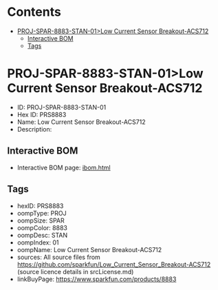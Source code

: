 



Contents
========

* [PROJ-SPAR-8883-STAN-01>Low Current Sensor Breakout-ACS712](#proj-spar-8883-stan-01low-current-sensor-breakout-acs712)
	* [Interactive BOM](#interactive-bom)
	* [Tags](#tags)

# PROJ-SPAR-8883-STAN-01>Low Current Sensor Breakout-ACS712

- ID: PROJ-SPAR-8883-STAN-01
- Hex ID: PRS8883
- Name: Low Current Sensor Breakout-ACS712
- Description: 

## Interactive BOM

- Interactive BOM page: [ibom.html](kicad/bom/ibom.html)

## Tags

- hexID: PRS8883
- oompType: PROJ
- oompSize: SPAR
- oompColor: 8883
- oompDesc: STAN
- oompIndex: 01
- oompName: Low Current Sensor Breakout-ACS712
- sources: All source files from https://github.com/sparkfun/Low_Current_Sensor_Breakout-ACS712 (source licence details in srcLicense.md)
- linkBuyPage: https://www.sparkfun.com/products/8883
